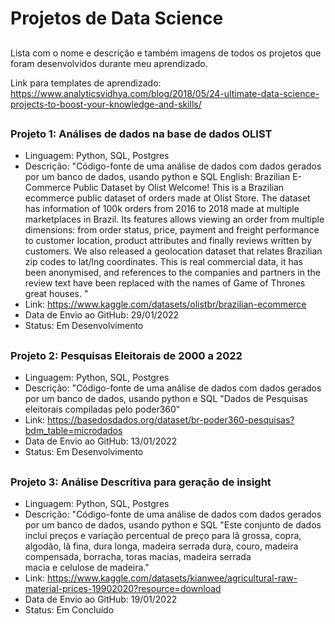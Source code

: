 # Projetos de Data Science

##
Lista com o nome e descrição e também imagens de todos os projetos que foram desenvolvidos durante meu aprendizado.

Link para templates de aprendizado: https://www.analyticsvidhya.com/blog/2018/05/24-ultimate-data-science-projects-to-boost-your-knowledge-and-skills/

##
### Projeto 1: Análises de dados na base de dados OLIST
- Linguagem: Python, SQL, Postgres
- Descrição: "Código-fonte de uma análise de dados com dados gerados por um banco de dados, usando python e SQL
  English: Brazilian E-Commerce Public Dataset by Olist
	Welcome! This is a Brazilian ecommerce public dataset of orders made at Olist Store. 
	The dataset has information of 100k orders from 2016 to 2018 made at multiple marketplaces in Brazil. 
	Its features allows viewing an order from multiple dimensions: from order status, price, payment and freight performance to customer location, product attributes and   finally reviews written by customers.
	We also released a geolocation dataset that relates Brazilian zip codes to lat/lng coordinates.
	This is real commercial data, it has been anonymised, and references to the companies and partners in the review text have been replaced with the names of Game of Thrones great houses.
"
- Link: https://www.kaggle.com/datasets/olistbr/brazilian-ecommerce
- Data de Envio ao GitHub: 29/01/2022
- Status: Em Desenvolvimento
 
##

### Projeto 2: Pesquisas Eleitorais de 2000 a 2022
- Linguagem: Python, SQL, Postgres
- Descrição: "Código-fonte de uma análise de dados com dados gerados por um banco de dados, usando python e SQL
  "Dados de Pesquisas eleitorais compiladas pelo poder360"
- Link: https://basedosdados.org/dataset/br-poder360-pesquisas?bdm_table=microdados
- Data de Envio ao GitHub: 13/01/2022
- Status: Em Desenvolvimento

##

### Projeto 3: Análise Descritiva para geração de insight
- Linguagem: Python, SQL, Postgres
- Descrição: "Código-fonte de uma análise de dados com dados gerados por um banco de dados, usando python e SQL
  "Este conjunto de dados inclui preços e variação percentual de preço para lã grossa, copra, algodão, lã fina, dura longa, madeira serrada dura, couro, madeira compensada, borracha, toras macias, madeira serrada macia e celulose de madeira."
- Link: https://www.kaggle.com/datasets/kianwee/agricultural-raw-material-prices-19902020?resource=download
- Data de Envio ao GitHub: 19/01/2022
- Status: Em Concluído

##
